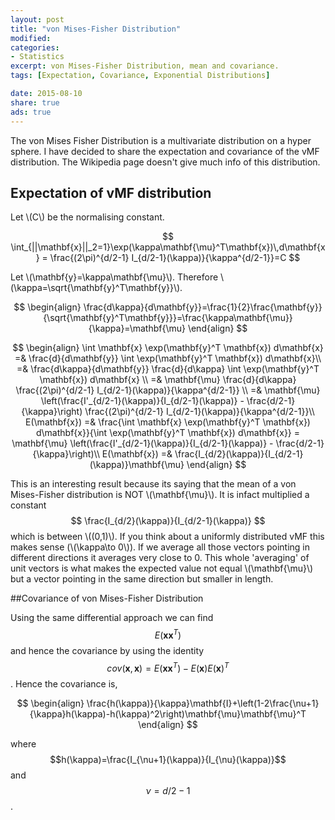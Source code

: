 ```yaml
---
layout: post
title: "von Mises-Fisher Distribution"
modified:
categories: 
- Statistics
excerpt: von Mises-Fisher Distribution, mean and covariance.
tags: [Expectation, Covariance, Exponential Distributions]

date: 2015-08-10
share: true
ads: true
---
```


The von Mises Fisher Distribution is a multivariate distribution on a hyper sphere. I have decided to share the expectation and covariance of the vMF distribution. The Wikipedia page doesn't give much info of this distribution.

## Expectation of vMF distribution

Let \\(C\\) be the normalising constant.

$$
\int_{||\mathbf{x}||_2=1}\exp(\kappa\mathbf{\mu}^T\mathbf{x})\,d\mathbf{x} = \frac{(2\pi)^{d/2-1} I_{d/2-1}(\kappa)}{\kappa^{d/2-1}}=C 
$$

Let \\(\mathbf{y}=\kappa\mathbf{\mu}\\). Therefore \\(\kappa=\sqrt{\mathbf{y}^T\mathbf{y}}\\).

$$ 
\begin{align}
\frac{d\kappa}{d\mathbf{y}}=\frac{1}{2}\frac{\mathbf{y}}{\sqrt{\mathbf{y}^T\mathbf{y}}}=\frac{\kappa\mathbf{\mu}}{\kappa}=\mathbf{\mu}
\end{align} 
$$

$$
\begin{align}
\int \mathbf{x} \exp(\mathbf{y}^T \mathbf{x}) d\mathbf{x} =& \frac{d}{d\mathbf{y}} \int \exp(\mathbf{y}^T \mathbf{x}) d\mathbf{x}\\
=& \frac{d\kappa}{d\mathbf{y}} \frac{d}{d\kappa} \int \exp(\mathbf{y}^T \mathbf{x}) d\mathbf{x} \\
=& \mathbf{\mu} \frac{d}{d\kappa} \frac{(2\pi)^{d/2-1} I_{d/2-1}(\kappa)}{\kappa^{d/2-1}} \\
=& \mathbf{\mu} \left(\frac{I'_{d/2-1}(\kappa)}{I_{d/2-1}(\kappa)} - \frac{d/2-1}{\kappa}\right) \frac{(2\pi)^{d/2-1} I_{d/2-1}(\kappa)}{\kappa^{d/2-1}}\\
 E(\mathbf{x}) =& \frac{\int \mathbf{x} \exp(\mathbf{y}^T \mathbf{x}) d\mathbf{x}}{\int \exp(\mathbf{y}^T \mathbf{x}) d\mathbf{x}} = \mathbf{\mu} \left(\frac{I'_{d/2-1}(\kappa)}{I_{d/2-1}(\kappa)} - \frac{d/2-1}{\kappa}\right)\\
E(\mathbf{x}) =& \frac{I_{d/2}(\kappa)}{I_{d/2-1}(\kappa)}\mathbf{\mu}
\end{align}
$$

This is an interesting result because its saying that the mean of a von Mises-Fisher distribution is NOT \\(\mathbf{\mu}\\). It is infact multiplied a constant $$ \frac{I_{d/2}(\kappa)}{I_{d/2-1}(\kappa)} $$ which is between \\((0,1)\\). If you think about a uniformly distributed vMF this makes sense (\\(\kappa\to 0\\)). If we average all those vectors pointing in different directions it averages very close to 0. This whole 'averaging' of unit vectors is what makes the expected value not equal \\(\mathbf{\mu}\\) but a vector pointing in the same direction but smaller in length.

##Covariance of von Mises-Fisher Distribution

Using the same differential approach we can find $$E(\mathbf{xx}^T)$$ and hence the covariance by using the identity $$cov(\mathbf{x},\mathbf{x})=E(\mathbf{xx}^T)-E(\mathbf{x})E(\mathbf{x})^T$$. Hence the covariance is,

$$
\begin{align}
\frac{h(\kappa)}{\kappa}\mathbf{I}+\left(1-2\frac{\nu+1}{\kappa}h(\kappa)-h(\kappa)^2\right)\mathbf{\mu}\mathbf{\mu}^T
\end{align}
$$

where $$h(\kappa)=\frac{I_{\nu+1}(\kappa)}{I_{\nu}(\kappa)}$$ and $$\nu=d/2-1$$.
